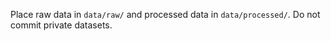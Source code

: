 Place raw data in `data/raw/` and processed data in `data/processed/`. Do not commit private datasets.
